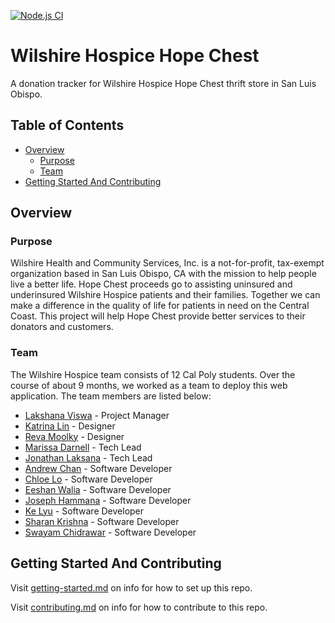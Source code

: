 [![Node.js CI](https://github.com/hack4impact-calpoly/wilshire-health/actions/workflows/node.js.yml/badge.svg?branch=main)](https://github.com/hack4impact-calpoly/wilshire-health/actions/workflows/node.js.yml)

# Wilshire Hospice Hope Chest

A donation tracker for Wilshire Hospice Hope Chest thrift store in San Luis Obispo.

## Table of Contents

- [Overview](#overview)
  - [Purpose](#purpose)
  - [Team](#team)
- [Getting Started And Contributing](#getting-started-and-contributing)

## Overview

### Purpose

Wilshire Health and Community Services, Inc. is a not-for-profit, tax-exempt organization based in San Luis Obispo, CA with the mission to help people live a better life. Hope Chest proceeds go to assisting uninsured and underinsured Wilshire Hospice patients and their families. Together we can make a difference in the quality of life for patients in need on the Central Coast. This project will help Hope Chest provide better services to their donators and customers.

### Team

The Wilshire Hospice team consists of 12 Cal Poly students. Over the course of about 9 months, we worked as a team to deploy this web application. The team members are listed below:

- [Lakshana Viswa](https://www.linkedin.com/in/lakshanaviswa/) - Project Manager
- [Katrina Lin](https://www.linkedin.com/in/katrinalin12/) - Designer
- [Reva Moolky](https://www.linkedin.com/in/reva-moolky/) - Designer
- [Marissa Darnell](https://www.linkedin.com/in/marissa-leal-darnell/) - Tech Lead
- [Jonathan Laksana](https://www.linkedin.com/in/jlaksana/) - Tech Lead
- [Andrew Chan](https://www.linkedin.com/in/andrewtchan9/) - Software Developer
- [Chloe Lo](https://www.linkedin.com/in/sin-yi-chloe-lo-24413019a/) - Software Developer
- [Eeshan Walia](https://www.linkedin.com/) - Software Developer
- [Joseph Hammana](https://www.linkedin.com/) - Software Developer
- [Ke Lyu](https://www.linkedin.com/in/ke-lyu-725322195/) - Software Developer
- [Sharan Krishna](https://www.linkedin.com/in/sharankrishna14) - Software Developer
- [Swayam Chidrawar](https://www.linkedin.com/in/swayamchidrawar/) - Software Developer

## Getting Started And Contributing

Visit [getting-started.md](docs/template-repo/getting-started.md) on info for how to set up this repo.

Visit [contributing.md](docs/template-repo/contributing.md) on info for how to contribute to this repo.
